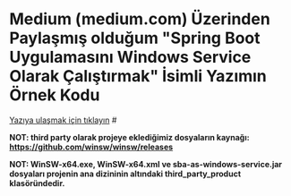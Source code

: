 # Medium (medium.com) Üzerinden Paylaşmış olduğum "Spring Boot Uygulamasını Windows Service Olarak Çalıştırmak" İsimli Yazımın Örnek Kodu

[Yazıya ulaşmak için tıklayın](https://metinalniacik.medium.com/spring-boot-uygulamas%C4%B1n%C4%B1-windows-service-olarak-%C3%A7al%C4%B1%C5%9Ft%C4%B1rmak-ecdf30c74c04) #

**NOT: third party olarak projeye eklediğimiz dosyaların kaynağı: https://github.com/winsw/winsw/releases**

**NOT: WinSW-x64.exe, WinSW-x64.xml ve sba-as-windows-service.jar dosyaları projenin ana dizininin altındaki third_party_product klasöründedir.**
